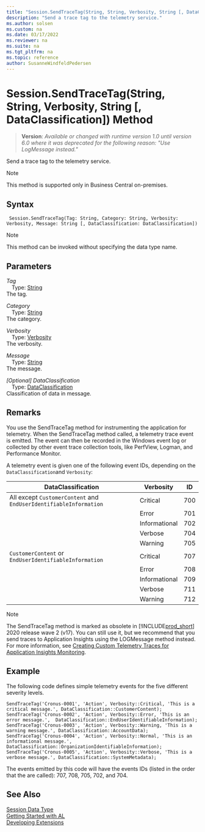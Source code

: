 ```yaml
---
title: "Session.SendTraceTag(String, String, Verbosity, String [, DataClassification]) Method"
description: "Send a trace tag to the telemetry service."
ms.author: solsen
ms.custom: na
ms.date: 03/17/2022
ms.reviewer: na
ms.suite: na
ms.tgt_pltfrm: na
ms.topic: reference
author: SusanneWindfeldPedersen
---
```

[//]: # (START>DO_NOT_EDIT)
[//]: # (IMPORTANT:Do not edit any of the content between here and the END>DO_NOT_EDIT.)
[//]: # (Any modifications should be made in the .xml files in the ModernDev repo.)
# Session.SendTraceTag(String, String, Verbosity, String [, DataClassification]) Method
> **Version**: _Available or changed with runtime version 1.0 until version 6.0 where it was deprecated for the following reason: "Use LogMessage instead."_

Send a trace tag to the telemetry service.

> [!NOTE]
> This method is supported only in Business Central on-premises.

## Syntax
```AL
 Session.SendTraceTag(Tag: String, Category: String, Verbosity: Verbosity, Message: String [, DataClassification: DataClassification])
```
> [!NOTE]
> This method can be invoked without specifying the data type name.
## Parameters
*Tag*  
&emsp;Type: [String](../text/text-data-type.md)  
The tag.
        

*Category*  
&emsp;Type: [String](../text/text-data-type.md)  
The category.
        

*Verbosity*  
&emsp;Type: [Verbosity](../verbosity/verbosity-option.md)  
The verbosity.
        

*Message*  
&emsp;Type: [String](../text/text-data-type.md)  
The message.
        

*[Optional] DataClassification*  
&emsp;Type: [DataClassification](../dataclassification/dataclassification-option.md)  
Classification of data in message.   



[//]: # (IMPORTANT: END>DO_NOT_EDIT)

## Remarks 
You use the SendTraceTag method for instrumenting the application for telemetry. When the SendTraceTag method called, a telemetry trace event is emitted. The event can then be recorded in the Windows event log or collected by other event trace collection tools, like PerfView, Logman, and Performance Monitor. 

A telemetry event is given one of the following event IDs, depending on the `DataClassification`and `Verbosity`:

|  DataClassification |  Verbosity |  ID  |
|---------------------|------------|------|
|All except `CustomerContent` and `EndUserIdentifiableInformation`|Critical|700|
||Error|701|
||Informational|702|
||Verbose|704|
||Warning|705|
|`CustomerContent` or `EndUserIdentifiableInformation`|Critical|707|
||Error|708|
||Informational|709|
||Verbose|711 |
||Warning|712 |


<!-- For more information about instrumenting and monitoring telemetry, see [Instrumenting an Application for Telemetry](../../instrumenting-application-for-telemetry.md) and [Monitoring-Dynamics NAV Server Events](../../Monitoring-Microsoft-Dynamics-NAV-Server-Events.md). -->

> [!NOTE]
> The SendTraceTag method is marked as obsolete in [!INCLUDE[prod_short](../../includes/prod_short.md)] 2020 release wave 2 (v17). You can still use it, but we recommend that you send traces to Application Insights using the LOGMessage method instead. For more information, see [Creating Custom Telemetry Traces for Application Insights Monitoring](../../devenv-instrument-application-for-telemetry-app-insights.md).

## Example 
The following code defines simple telemetry events for the five different severity levels. 
```al
SendTraceTag('Cronus-0001', 'Action', Verbosity::Critical, 'This is a critical message.', DataClassification::CustomerContent);
SendTraceTag('Cronus-0002', 'Action', Verbosity::Error, 'This is an error message.',  DataClassification::EndUserIdentifiableInformation);
SendTraceTag('Cronus-0003', 'Action', Verbosity::Warning, 'This is a warning message.', DataClassification::AccountData);
SendTraceTag('Cronus-0004', 'Action', Verbosity::Normal, 'This is an informational message.', DataClassification::OrganizationIdentifiableInformation);
SendTraceTag('Cronus-0005', 'Action', Verbosity::Verbose, 'This is a verbose message.', DataClassification::SystemMetadata);
```  

The events emitted by this code will have the events IDs (listed in the order that the are called): 707, 708, 705, 702, and 704.


## See Also
[Session Data Type](session-data-type.md)  
[Getting Started with AL](../../devenv-get-started.md)  
[Developing Extensions](../../devenv-dev-overview.md)
